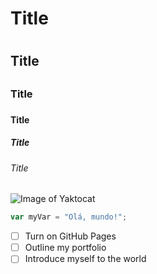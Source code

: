 # Title <h1>
## Title <h2>
### Title <h3>
#### Title <h4>
##### Title <h5>
###### Title <h6>

![Image of Yaktocat](https://octodex.github.com/images/yaktocat.png)

``` javascript
var myVar = "Olá, mundo!";
```

- [ ] Turn on GitHub Pages
- [ ] Outline my portfolio
- [ ] Introduce myself to the world
